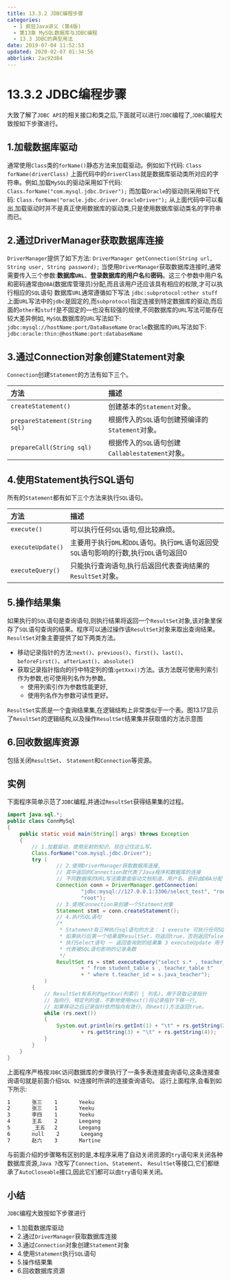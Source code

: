 ```yaml
---
title: 13.3.2 JDBC编程步骤
categories: 
  - 1 疯狂Java讲义 (第4版)
  - 第13章 MySQL数据库与JDBC编程
  - 13.3 JDBC的典型用法
date: 2019-07-04 11:52:53
updated: 2020-02-07 01:34:56
abbrlink: 2ac92d84
---
```

# 13.3.2 JDBC编程步骤 #
大致了解了`JDBC API`的相关接口和类之后,下面就可以进行`JDBC`编程了,`JDBC`编程大致按如下步骤进行。
## 1.加载数据库驱动 ##
通常使用`Class`类的`forName()`静态方法来加载驱动。例如如下代码:
`Class forName(driverClass)`
上面代码中的`driverClass`就是数据库驱动类所对应的字符串。例如,加载`MySQL`的驱动采用如下代码:
`Class.forName("com.mysql.jdbc.Driver");`
而加载`Oracle`的驱动则采用如下代码:
`Class.forName("oracle.jdbc.driver.OracleDriver");`
从上面代码中可以看出,加载驱动时并不是真正使用数据库的驱动类,只是使用数据库驱动类名的字符串而已。
## 2.通过DriverManager获取数据库连接 ##
`DriverManager`提供了如下方法:
`DriverManager getConnection(String url, String user, String password);`
当使用`DriverManager`获取数据库连接时,通常需要传入三个参数:**数据库`URL`**、**登录数据库的用户名**和**密码**。这三个参数中用户名和密码通常由`DBA`(数据库管理员)分配,而且该用户还应该具有相应的权限,才可以执行相应的`SQL`语句
数据库`URL`通常遵循如下写法
`jdbc:subprotocol:other stuff`
上面`URL`写法中的`jdbc`是固定的,而`subprotocol`指定连接到特定数据库的驱动,而后面的`other`和`stuff`是不固定的—也没有较强的规律,不同数据库的`URL`写法可能存在较大差异例如, `MySQL`数据库的`URL`写法如下:
`jdbc:mysql://hostName:port/DataBaseName`
`Oracle`数据库的`URL`写法如下:
`jdbc:oracle:thin:@hostName:port:databaseName`
## 3.通过Connection对象创建Statement对象 ##
`Connection`创建`Statement`的方法有如下三个。

|方法|描述|
|:---|:---|
|`createStatement()`|创建基本的`Statement`对象。|
|`prepareStatement(String sql)`|根据传入的`SQL`语句创建预编译的`Statement`对象。|
|`prepareCall(String sql)`|根据传入的`SQL`语句创建`Callablestatement`对象。|

## 4.使用Statement执行SQL语句 ##
所有的`Statement`都有如下三个方法来执行`SQL`语句。

|方法|描述|
|:---|:---|
|`execute()`|可以执行任何`SQL`语句,但比较麻烦。|
|`executeUpdate()`|主要用于执行`DML`和`DDL`语句。执行`DML`语句返回受`SQL`语句影响的行数,执行`DDL`语句返回0|
|`executeQuery()`|只能执行查询语句,执行后返回代表查询结果的`ResultSet`对象。|

## 5.操作结果集 ##
如果执行的`SQL`语句是查询语句,则执行结果将返回一个`ResultSet`对象,该对象里保存了`SQL`语句查询的结果。程序可以通过操作该`ResultSet`对象来取出查询结果。 `ResultSet`对象主要提供了如下两类方法。
- 移动记录指针的方法:`next()`、`previous()`、`first()`、`last()`、`beforeFirst()`、`afterLast()`、`absolute()`
- 获取记录指针指向的行中特定列的值:`getXxx()`方法。该方法既可使用列索引作为参数,也可使用列名作为参数。
    - 使用列索引作为参数性能更好,
    - 使用列名作为参数可读性更好。

`ResultSet`实质是一个査询结果集,在逻辑结构上非常类似于一个表。图13.17显示了`ResultSet`的逻辑结构,以及操作`ResultSet`结果集并获取值的方法示意图

## 6.回收数据库资源 ##
包括关闭`ResultSet`、 `Statement`和`Connection`等资源。
## 实例 ##
下面程序简单示范了`JDBC`编程,并通过`ResultSet`获得结果集的过程。
```java
import java.sql.*;
public class ConnMySql
{
    public static void main(String[] args) throws Exception
    {
        // 1.加载驱动，使用反射的知识，现在记住这么写。
        Class.forName("com.mysql.jdbc.Driver");
        try (
                // 2.使用DriverManager获取数据库连接,
                // 其中返回的Connection就代表了Java程序和数据库的连接
                // 不同数据库的URL写法需要查驱动文档知道，用户名、密码由DBA分配
                Connection conn = DriverManager.getConnection(
                        "jdbc:mysql://127.0.0.1:3306/select_test", "root",
                        "root");
                // 3.使用Connection来创建一个Statment对象
                Statement stmt = conn.createStatement();
                // 4.执行SQL语句
                /*
                 * Statement有三种执行sql语句的方法： 1 execute 可执行任何SQL语句。- 返回一个boolean值，
                 * 如果执行后第一个结果是ResultSet，则返回true，否则返回false 2 executeQuery
                 * 执行Select语句 － 返回查询到的结果集 3 executeUpdate 用于执行DML语句。－ 返回一个整数，
                 * 代表被SQL语句影响的记录条数
                 */
                ResultSet rs = stmt.executeQuery("select s.* , teacher_name"
                        + " from student_table s , teacher_table t"
                        + " where t.teacher_id = s.java_teacher");
            )
        {
            // ResultSet有系列的getXxx(列索引 | 列名)，用于获取记录指针
            // 指向行、特定列的值，不断地使用next()将记录指针下移一行，
            // 如果移动之后记录指针依然指向有效行，则next()方法返回true。
            while (rs.next())
            {
                System.out.println(rs.getInt(1) + "\t" + rs.getString(2) + "\t"
                        + rs.getString(3) + "\t" + rs.getString(4));
            }
        }
    }
}
```
上面程序严格按`JDBC`访问数据库的步骤执行了一条多表连接査询语句,这条连接查询语句就是前面介绍`SQL 92`连接时所讲的连接查询语句。
运行上面程序,会看到如下所示:
```cmd
1       张三    1       Yeeku
2       张三    1       Yeeku
3       李四    1       Yeeku
4       王五    2       Leegang
5       _王五   2       Leegang
6       null    2       Leegang
7       赵六    3       Martine
```
与前面介绍的步骤略有区别的是,本程序采用了自动关闭资源的`try`语句来关闭各种数据库资源,`Java 7`改写了`Connection`、`Statement`、 `ResultSet`等接口,它们都继承了`AutoCloseable`接口,因此它们都可以由`try`语句来关闭。

## 小结 ##
`JDBC`编程大致按如下步骤进行
- 1.加载数据库驱动
- 2.通过`DriverManager`获取数据库连接
- 3.通过`Connection`对象创建`Statement`对象
- 4.使用`Statement`执行`SQL`语句
- 5.操作结果集
- 6.回收数据库资源

